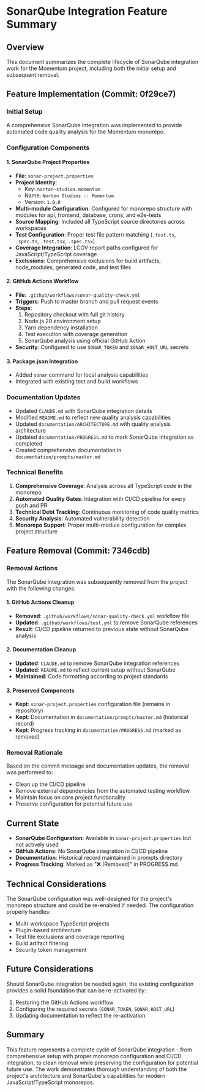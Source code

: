 # SonarQube Integration Feature Summary

## Overview
This document summarizes the complete lifecycle of SonarQube integration work for the Momentum project, including both the initial setup and subsequent removal.

## Feature Implementation (Commit: 0f29ce7)

### Initial Setup
A comprehensive SonarQube integration was implemented to provide automated code quality analysis for the Momentum monorepo.

### Configuration Components

#### 1. SonarQube Project Properties
- **File**: `sonar-project.properties`
- **Project Identity**: 
  - Key: `norton-studios.momentum`
  - Name: `Norton Studios :: Momentum`
  - Version: `1.0.0`
- **Multi-module Configuration**: Configured for monorepo structure with modules for api, frontend, database, crons, and e2e-tests
- **Source Mapping**: Included all TypeScript source directories across workspaces
- **Test Configuration**: Proper test file pattern matching (`.test.ts`, `.spec.ts`, `.test.tsx`, `.spec.tsx`)
- **Coverage Integration**: LCOV report paths configured for JavaScript/TypeScript coverage
- **Exclusions**: Comprehensive exclusions for build artifacts, node_modules, generated code, and test files

#### 2. GitHub Actions Workflow
- **File**: `.github/workflows/sonar-quality-check.yml`
- **Triggers**: Push to master branch and pull request events
- **Steps**:
  1. Repository checkout with full git history
  2. Node.js 20 environment setup
  3. Yarn dependency installation
  4. Test execution with coverage generation
  5. SonarQube analysis using official GitHub Action
- **Security**: Configured to use `SONAR_TOKEN` and `SONAR_HOST_URL` secrets

#### 3. Package.json Integration
- Added `sonar` command for local analysis capabilities
- Integrated with existing test and build workflows

### Documentation Updates
- Updated `CLAUDE.md` with SonarQube integration details
- Modified `README.md` to reflect new quality analysis capabilities
- Updated `documentation/ARCHITECTURE.md` with quality analysis architecture
- Updated `documentation/PROGRESS.md` to mark SonarQube integration as completed
- Created comprehensive documentation in `documentation/prompts/master.md`

### Technical Benefits
1. **Comprehensive Coverage**: Analysis across all TypeScript code in the monorepo
2. **Automated Quality Gates**: Integration with CI/CD pipeline for every push and PR
3. **Technical Debt Tracking**: Continuous monitoring of code quality metrics
4. **Security Analysis**: Automated vulnerability detection
5. **Monorepo Support**: Proper multi-module configuration for complex project structure

## Feature Removal (Commit: 7346cdb)

### Removal Actions
The SonarQube integration was subsequently removed from the project with the following changes:

#### 1. GitHub Actions Cleanup
- **Removed**: `.github/workflows/sonar-quality-check.yml` workflow file
- **Updated**: `.github/workflows/test.yml` to remove SonarQube references
- **Result**: CI/CD pipeline returned to previous state without SonarQube analysis

#### 2. Documentation Cleanup
- **Updated**: `CLAUDE.md` to remove SonarQube integration references
- **Updated**: `README.md` to reflect current setup without SonarQube
- **Maintained**: Code formatting according to project standards

#### 3. Preserved Components
- **Kept**: `sonar-project.properties` configuration file (remains in repository)
- **Kept**: Documentation in `documentation/prompts/master.md` (historical record)
- **Kept**: Progress tracking in `documentation/PROGRESS.md` (marked as removed)

### Removal Rationale
Based on the commit message and documentation updates, the removal was performed to:
- Clean up the CI/CD pipeline
- Remove external dependencies from the automated testing workflow
- Maintain focus on core project functionality
- Preserve configuration for potential future use

## Current State
- **SonarQube Configuration**: Available in `sonar-project.properties` but not actively used
- **GitHub Actions**: No SonarQube integration in CI/CD pipeline
- **Documentation**: Historical record maintained in prompts directory
- **Progress Tracking**: Marked as "❌ (Removed)" in PROGRESS.md

## Technical Considerations
The SonarQube configuration was well-designed for the project's monorepo structure and could be re-enabled if needed. The configuration properly handles:
- Multi-workspace TypeScript projects
- Plugin-based architecture
- Test file exclusions and coverage reporting
- Build artifact filtering
- Security token management

## Future Considerations
Should SonarQube integration be needed again, the existing configuration provides a solid foundation that can be re-activated by:
1. Restoring the GitHub Actions workflow
2. Configuring the required secrets (`SONAR_TOKEN`, `SONAR_HOST_URL`)
3. Updating documentation to reflect the re-activation

## Summary
This feature represents a complete cycle of SonarQube integration - from comprehensive setup with proper monorepo configuration and CI/CD integration, to clean removal while preserving the configuration for potential future use. The work demonstrates thorough understanding of both the project's architecture and SonarQube's capabilities for modern JavaScript/TypeScript monorepos.